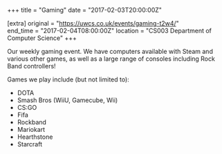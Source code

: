 +++
title = "Gaming"
date = "2017-02-03T20:00:00Z"

[extra]
original = "https://uwcs.co.uk/events/gaming-t2w4/"    
end_time = "2017-02-04T08:00:00Z"
location = "CS003 Department of Computer Science"
+++

Our weekly gaming event. We have computers available with Steam and various other games, as well as a large range of consoles including Rock Band controllers\!

  

Games we play include (but not limited to):

  - DOTA  
  - Smash Bros (WiiU, Gamecube, Wii)  
  - CS:GO  
  - Fifa  
  - Rockband  
  - Mariokart  
  - Hearthstone  
  - Starcraft

